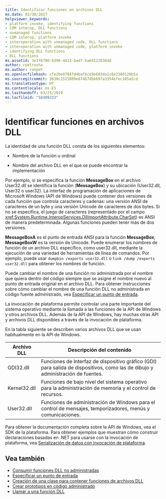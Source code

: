 ```yaml
---
title: Identificar funciones en archivos DLL
ms.date: 03/30/2017
helpviewer_keywords:
- platform invoke, identifying functions
- COM interop, DLL functions
- unmanaged functions
- COM interop, platform invoke
- interoperation with unmanaged code, DLL functions
- interoperation with unmanaged code, platform invoke
- identifying DLL functions
- DLL functions
ms.assetid: 3e3f6780-6d90-4413-bad7-ba641220364d
author: rpetrusha
ms.author: ronpet
ms.openlocfilehash: cfe2be8784fd4baf6ce9e603da1c6e2388126b5a
ms.sourcegitcommit: 3630c2515809e6f4b7dbb697a3354efec105a5cd
ms.translationtype: HT
ms.contentlocale: es-ES
ms.lasthandoff: 03/25/2019
ms.locfileid: "58409333"
---
```

# <a name="identifying-functions-in-dlls"></a>Identificar funciones en archivos DLL
La identidad de una función DLL consta de los siguientes elementos:  
  
-   Nombre de la función u ordinal  
  
-   Nombre del archivo DLL en el que se puede encontrar la implementación  
  
 Por ejemplo, si se especifica la función **MessageBox** en el archivo User32.dll se identifica la función (**MessageBox**) y su ubicación (User32.dll, User32 o user32). La interfaz de programación de aplicaciones de Microsoft Windows (API de Windows) puede contener dos versiones de cada función que controla caracteres y cadenas: una versión ANSI de caracteres de un byte y una versión Unicode de caracteres de dos bytes. Si no se especifica, el juego de caracteres (representado por el campo <xref:System.Runtime.InteropServices.DllImportAttribute.CharSet>) es ANSI de manera predeterminada. Algunas funciones pueden tener más de dos versiones.  
  
 **MessageBoxA** es el punto de entrada ANSI para la función **MessageBox**; **MessageBoxW** es la versión de Unicode. Puede enumerar los nombres de función de un archivo DLL específico, como user32.dll, mediante la ejecución de una variedad de herramientas de línea de comandos. Por ejemplo, puede usar `dumpbin /exports user32.dll` o `link /dump /exports user32.dll` para obtener los nombres de función.  
  
 Puede cambiar el nombre de una función no administrada por el nombre que quiera dentro del código siempre que se asigne el nombre nuevo al punto de entrada original en el archivo DLL. Para obtener instrucciones sobre cómo cambiar el nombre de una función DLL no administrada en código fuente administrado, vea [Especificar un punto de entrada](../../../docs/framework/interop/specifying-an-entry-point.md).  
  
 La invocación de plataforma permite controlar una parte importante del sistema operativo mediante la llamada a las funciones de la API de Windows y otros archivos DLL. Además de la API de Windows, hay muchas otras API y archivos DLL disponibles a través de la invocación de plataforma.  
  
 En la tabla siguiente se describen varios archivos DLL que se usan habitualmente en la API de Windows.  
  
|Archivo DLL|Descripción del contenido|  
|---------|-----------------------------|  
|GDI32.dll|Funciones de Interfaz de dispositivo gráfico (GDI) para salida de dispositivos, como las de dibujo y administración de fuentes.|  
|Kernel32.dll|Funciones de bajo nivel del sistema operativo para la administración de memoria y el control de recursos.|  
|User32.dll|Funciones de administración de Windows para el control de mensajes, temporizadores, menús y comunicaciones.|  
  
 Para obtener la documentación completa sobre la API de Windows, vea el SDK de la plataforma. Para obtener ejemplos que muestran cómo construir declaraciones basadas en .NET para usarse con la invocación de plataforma, vea [Serialización de datos con invocación de plataforma](../../../docs/framework/interop/marshaling-data-with-platform-invoke.md).  
  
## <a name="see-also"></a>Vea también
- [Consumir funciones DLL no administradas](../../../docs/framework/interop/consuming-unmanaged-dll-functions.md)
- [Especificar un punto de entrada](../../../docs/framework/interop/specifying-an-entry-point.md)
- [Creación de una clase para contener funciones de archivos DLL](../../../docs/framework/interop/creating-a-class-to-hold-dll-functions.md)
- [Crear prototipos en código administrado](../../../docs/framework/interop/creating-prototypes-in-managed-code.md)
- [Llamar a una función DLL](../../../docs/framework/interop/calling-a-dll-function.md)
